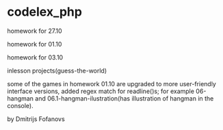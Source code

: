 # codelex_php
homework for 27.10

homework for 01.10

homework for 03.10

inlesson projects(guess-the-world)

some of the games in homework 01.10 are upgraded to more user-friendly interface versions, added regex match for readline()s;
for example 06-hangman and 06.1-hangman-ilustration(has illustration of hangman in the console).

by Dmitrijs Fofanovs
